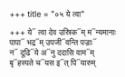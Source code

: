 +++
title = "०५ ये त्वा"

+++
ये᳓ त्वा देव उस्रिक᳓म् म᳓न्यमानाः  
पापा᳓ भद्र᳓म् उपजी᳓वन्ति पज्राः᳓  
न᳓ दूढि᳓ये अ᳓नु ददासि वाम᳓म्  
बृ᳓हस्पते च᳓यस इ᳓त् पि᳓यारुम्